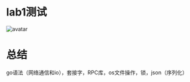 # lab1测试
![avatar](https://upload-images.jianshu.io/upload_images/15959547-821fbb29259e699e.png?imageMogr2/auto-orient/strip|imageView2/2/w/1200
)

# 总结
go语法（网络通信和io），套接字，RPC库，os文件操作，锁，json（序列化）